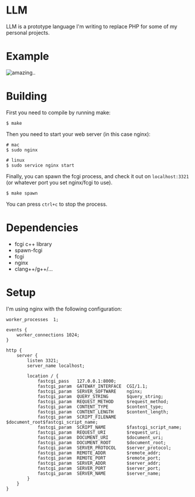 # LLM
LLM is a prototype language I'm writing to replace PHP for some of my
personal projects.

# Example
![amazing..](http://i.imgur.com/UCcafLs.png)

# Building
First you need to compile by running make:

    $ make

Then you need to start your web server (in this case nginx):

    # mac
    $ sudo nginx

    # linux
    $ sudo service nginx start

Finally, you can spawn the fcgi process, and check it out on
`localhost:3321` (or whatever port you set nginx/fcgi to use).

    $ make spawn

You can press `ctrl+c` to stop the process.

# Dependencies

* fcgi c++ library
* spawn-fcgi
* fcgi
* nginx
* clang++/g++/...

# Setup

I'm using nginx with the following configuration:

    worker_processes  1;

    events {
        worker_connections 1024;
    }

    http {
        server {
            listen 3321;
            server_name localhost;

            location / {
                fastcgi_pass   127.0.0.1:8000;
                fastcgi_param  GATEWAY_INTERFACE  CGI/1.1;
                fastcgi_param  SERVER_SOFTWARE    nginx;
                fastcgi_param  QUERY_STRING       $query_string;
                fastcgi_param  REQUEST_METHOD     $request_method;
                fastcgi_param  CONTENT_TYPE       $content_type;
                fastcgi_param  CONTENT_LENGTH     $content_length;
                fastcgi_param  SCRIPT_FILENAME    $document_root$fastcgi_script_name;
                fastcgi_param  SCRIPT_NAME        $fastcgi_script_name;
                fastcgi_param  REQUEST_URI        $request_uri;
                fastcgi_param  DOCUMENT_URI       $document_uri;
                fastcgi_param  DOCUMENT_ROOT      $document_root;
                fastcgi_param  SERVER_PROTOCOL    $server_protocol;
                fastcgi_param  REMOTE_ADDR        $remote_addr;
                fastcgi_param  REMOTE_PORT        $remote_port;
                fastcgi_param  SERVER_ADDR        $server_addr;
                fastcgi_param  SERVER_PORT        $server_port;
                fastcgi_param  SERVER_NAME        $server_name;
            }
        }
    }